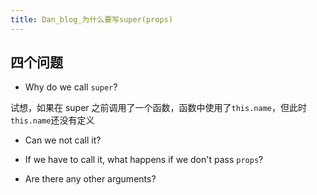 ```yaml
---
title: Dan_blog_为什么要写super(props)
---
```


## 四个问题

- Why do we call `super`?

试想，如果在 super 之前调用了一个函数，函数中使用了`this.name`，但此时`this.name`还没有定义

- Can we not call it?

- If we have to call it, what happens if we don't pass `props`?

- Are there any other arguments?
